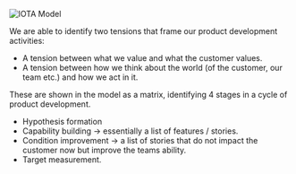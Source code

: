 ![IOTA Model](https://github.com/dromologue/BeingContinuous/blob/master/Diagrammes/IOTA%20Model.png)

We are able to identify two tensions that frame our product development activities: 
+ A tension between what we value and what the customer values. 
+ A tension between how we think about the world (of the customer, our team etc.) and how we act in it. 

These are shown in the model as a matrix, identifying 4 stages in a cycle of product development. 
+ Hypothesis formation 
+ Capability building → essentially a list of features / stories. 
+ Condition improvement → a list of stories that do not impact the customer now but improve the teams ability. 
+ Target measurement.